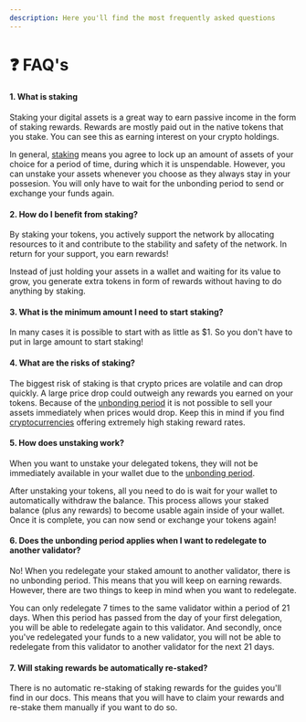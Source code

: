 ```yaml
---
description: Here you'll find the most frequently asked questions
---
```


# ❓ FAQ's

#### 1. What is staking

Staking your digital assets is a great way to earn passive income in the form of staking rewards. Rewards are mostly paid out in the native tokens that you stake. You can see this as earning interest on your crypto holdings.

In general, [staking](getting-started/what\_is\_staking.md) means you agree to lock up an amount of assets of your choice for a period of time, during which it is unspendable. However, you can unstake your assets whenever you choose as they always stay in your possesion. You will only have to wait for the unbonding period to send or exchange your funds again.

#### 2. How do I benefit from staking?

By staking your tokens, you actively support the network by allocating resources to it and contribute to the stability and safety of the network. In return for your support, you earn rewards!

Instead of just holding your assets in a wallet and waiting for its value to grow, you generate extra tokens in form of rewards without having to do anything by staking.

#### 3. What is the minimum amount I need to start staking?

In many cases it is possible to start with as little as $1. So you don't have to put in large amount to start staking!

#### 4. What are the risks of staking?

The biggest risk of staking is that crypto prices are volatile and can drop quickly. A large price drop could outweigh any rewards you earned on your tokens. Because of the [unbonding period](glossary/unbonding\_period.md) it is not possible to sell your assets immediately when prices would drop. Keep this in mind if you find [cryptocurrencies](glossary/cryptocurrency.md) offering extremely high staking reward rates.

#### 5. How does unstaking work?

When you want to unstake your delegated tokens, they will not be immediately available in your wallet due to the [unbonding period](glossary/unbonding\_period.md).

After unstaking your tokens, all you need to do is wait for your wallet to automatically withdraw the balance. This process allows your staked balance (plus any rewards) to become usable again inside of your wallet. Once it is complete, you can now send or exchange your tokens again!

#### 6. Does the unbonding period applies when I want to redelegate to another validator?

No! When you redelegate your staked amount to another validator, there is no unbonding period. This means that you will keep on earning rewards. However, there are two things to keep in mind when you want to redelegate.

You can only redelegate 7 times to the same validator within a period of 21 days. When this period has passed from the day of your first delegation, you will be able to redelegate again to this validator. And secondly, once you've redelegated your funds to a new validator, you will not be able to redelegate from this validator to another validator for the next 21 days.

#### 7. Will staking rewards be automatically re-staked?

There is no automatic re-staking of staking rewards for the guides you'll find in our docs. This means that you will have to claim your rewards and re-stake them manually if you want to do so.
